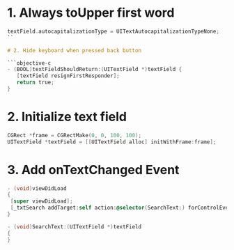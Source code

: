 # 1. Always toUpper first word

```objective-c
textField.autocapitalizationType = UITextAutocapitalizationTypeNone;
``

# 2. Hide keyboard when pressed back button

```objective-c
- (BOOL)textFieldShouldReturn:(UITextField *)textField {
   [textField resignFirstResponder];
   return true;
}
```

# 2. Initialize text field

```objective-c
CGRect *frame = CGRectMake(0, 0, 100, 100);
UITextField *textField = [[UITextField alloc] initWithFrame:frame];
```

# 3. Add onTextChanged Event

```objective-c
- (void)viewDidLoad
{
 [super viewDidLoad];
 [_txtSearch addTarget:self action:@selector(SearchText:) forControlEvents:UIControlEventEditingChanged];
}

- (void)SearchText:(UITextField *)textField
{
}
```
